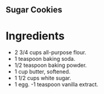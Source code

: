 ## Sugar Cookies

# Ingredients

- 2 3/4 cups all-purpose flour.
- 1 teaspoon baking soda.
- 1/2 teaspoon baking powder.
- 1 cup butter, softened.
- 1 1/2 cups white sugar.
- 1 egg.
-1 teaspoon vanilla extract.